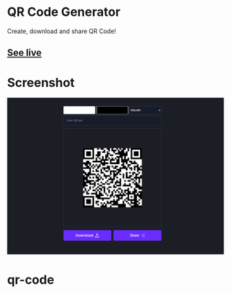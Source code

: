 # **QR Code Generator**

Create, download and share QR Code!

## [See live](https://codepen.io/hicoders/pen/OJEJXqy)

# Screenshot

![](assets/preview.png)
# qr-code
